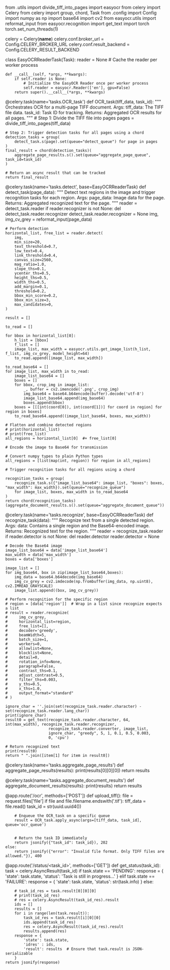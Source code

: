 
from .utils import divide_tiff_into_pages
import easyocr
from celery import Celery
from celery import group, chord, Task
from .config import Config
import numpy as np
import base64
import cv2
from easyocr.utils import reformat_input
from easyocr.recognition import get_text
import torch
torch.set_num_threads(1)

celery = Celery(__name__)
celery.conf.broker_url = Config.CELERY_BROKER_URL
celery.conf.result_backend = Config.CELERY_RESULT_BACKEND


class EasyOCRReaderTask(Task):
    reader = None  # Cache the reader per worker process

    def __call__(self, *args, **kwargs):
        if self.reader is None:
            # Initialize the EasyOCR Reader once per worker process
            self.reader = easyocr.Reader(['en'], gpu=False)
        return super().__call__(*args, **kwargs)


@celery.task(name='tasks.OCR_task')
def OCR_task(tiff_data, task_id):
    """
    Orchestrates OCR for a multi-page TIFF document.
    Args:
        tiff_data: The TIFF file data.
        task_id: Task ID for tracking.
    Returns:
        Aggregated OCR results for all pages.
    """
    # Step 1: Divide the TIFF file into pages
    pages = divide_tiff_into_pages(tiff_data)

    # Step 2: Trigger detection tasks for all pages using a chord
    detection_tasks = group(
        detect_task.s(page).set(queue="detect_queue") for page in pages
    )
    final_result = chord(detection_tasks)(
        aggregate_page_results.s().set(queue="aggregate_page_queue", task_id=task_id)
    )

    # Return an async result that can be tracked
    return final_result


@celery.task(name='tasks.detect', base=EasyOCRReaderTask)
def detect_task(page_data):
    """
    Detect text regions in the image and trigger recognition tasks for each region.
    Args:
        page_data: Image data for the page.
    Returns:
        Aggregated recognized text for the page.
    """
    reader = detect_task.reader
    if reader.recognizer is not None:
        del detect_task.reader.recognizer
        detect_task.reader.recognizer = None
    img, img_cv_grey = reformat_input(page_data)

    # Perform detection
    horizontal_list, free_list = reader.detect(
        img,
        min_size=20,
        text_threshold=0.7,
        low_text=0.4,
        link_threshold=0.4,
        canvas_size=2560,
        mag_ratio=1.0,
        slope_ths=0.1,
        ycenter_ths=0.5,
        height_ths=0.5,
        width_ths=0.5,
        add_margin=0.1,
        threshold=0.2,
        bbox_min_score=0.2,
        bbox_min_size=3,
        max_candidates=0,
    )

    result = []

    to_read = []

    for bbox in horizontal_list[0]:
        h_list = [bbox]
        f_list = []
        image_list, max_width = easyocr.utils.get_image_list(h_list, f_list, img_cv_grey, model_height=64)
        to_read.append([image_list, max_width])

    to_read_base64 = []
    for image_list, max_width in to_read:
        image_list_base64 = []
        boxes = []
        for bbox, crop_img in image_list:
            _, buffer = cv2.imencode('.png', crop_img)
            img_base64 = base64.b64encode(buffer).decode('utf-8')
            image_list_base64.append(img_base64)
            boxes.append(bbox)
        boxes = [[[int(coord[0]), int(coord[1])] for coord in region] for region in boxes]
        to_read_base64.append((image_list_base64, boxes, max_width))

    # Flatten and combine detected regions
    # print(horizontal_list)
    # print(free_list)
    all_regions = horizontal_list[0]  #+ free_list[0]

    # Encode the image to Base64 for transmission

    # Convert numpy types to plain Python types
    all_regions = [list(map(int, region)) for region in all_regions]

    # Trigger recognition tasks for all regions using a chord

    recognition_tasks = group(
        recognize_task.s({"image_list_base64": image_list, "boxes": boxes, "max_width": max_width}).set(queue="recognize_queue")
        for image_list, boxes, max_width in to_read_base64
    )
    return chord(recognition_tasks)(aggregate_document_results.s().set(queue="aggregate_document_queue"))


@celery.task(name='tasks.recognize', base=EasyOCRReaderTask)
def recognize_task(data):
    """
    Recognize text from a single detected region.
    Args:
        data: Contains a single region and the Base64-encoded image.
    Returns:
        Recognized text for the region.
    """
    reader = recognize_task.reader
    if reader.detector is not None:
        del reader.detector
        reader.detector = None

    # Decode the Base64 image
    image_list_base64 = data['image_list_base64']
    max_width = data['max_width']
    boxes = data['boxes']

    image_list = []
    for img_base64, box in zip(image_list_base64,boxes):
        img_data = base64.b64decode(img_base64)
        img_cv_grey = cv2.imdecode(np.frombuffer(img_data, np.uint8), cv2.IMREAD_GRAYSCALE)
        image_list.append((box, img_cv_grey))

    # Perform recognition for the specific region
    # region = [data['region']]  # Wrap in a list since recognize expects a list
    # result = reader.recognize(
    #     img_cv_grey,
    #     horizontal_list=region,
    #     free_list=[],
    #     decoder='greedy',
    #     beamWidth=5,
    #     batch_size=1,
    #     workers=0,
    #     allowlist=None,
    #     blocklist=None,
    #     detail=0,
    #     rotation_info=None,
    #     paragraph=False,
    #     contrast_ths=0.1,
    #     adjust_contrast=0.5,
    #     filter_ths=0.003,
    #     y_ths=0.5,
    #     x_ths=1.0,
    #     output_format="standard"
    # )

    ignore_char = ''.join(set(recognize_task.reader.character) - set(recognize_task.reader.lang_char))
    print(ignore_char)
    result0 = get_text(recognize_task.reader.character, 64, int(max_width), recognize_task.reader.recognizer,
                       recognize_task.reader.converter, image_list,
                       ignore_char, "greedy", 5, 1, 0.1, 0.5, 0.003,
                       0, 'cpu')

    # Return recognized text
    print(result0)
    return " ".join([item[1] for item in result0])


@celery.task(name='tasks.aggregate_page_results')
def aggregate_page_results(results):
    print(results[0][0][0])
    return results


@celery.task(name='tasks.aggregate_document_results')
def aggregate_document_results(results):
    print(results)
    return results




@app.route('/ocr', methods=['POST'])
def upload_tiff():
    file = request.files['file']
    if file and file.filename.endswith('.tif'):
        tiff_data = file.read()
        task_id = str(uuid.uuid4())

        # Enqueue the OCR_task on a specific queue
        result = OCR_task.apply_async(args=[tiff_data, task_id], queue='ocr_queue')


        # Return the task ID immediately
        return jsonify({"task_id": task_id}), 202
    else:
        return jsonify({"error": "Invalid file format. Only TIFF files are allowed."}), 400



@app.route('/status/<task_id>', methods=['GET'])
def get_status(task_id):
    task = celery.AsyncResult(task_id)
    if task.state == 'PENDING':
        response = {
            'state': task.state,
            'status': 'Task is still in progress...'
        }
    elif task.state == 'FAILURE':
        response = {
            'state': task.state,
            'status': str(task.info)
        }
    else:

        # task_id_res = task.result[0][0][0]
        # print(task_id_res)
        # res = celery.AsyncResult(task_id_res).result
        ids = []
        results = []
        for i in range(len(task.result)):
            task_id_res = task.result[i][0][0]
            ids.append(task_id_res)
            res = celery.AsyncResult(task_id_res).result
            results.append(res)
        response = {
            'state': task.state,
            'idres' : ids,
            'result': results  # Ensure that task.result is JSON-serializable
        }
    return jsonify(response)

